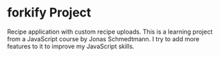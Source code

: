 # forkify Project

Recipe application with custom recipe uploads.
This is a learning project from a JavaScript course by Jonas Schmedtmann.
I try to add more features to it to improve my JavaScript skills.
